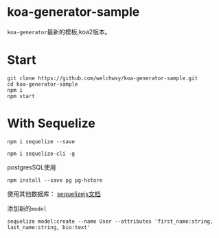 # koa-generator-sample
`koa-generator`最新的模板,koa2版本。
# Start
```
git clone https://github.com/welchwsy/koa-generator-sample.git
cd koa-generator-sample
npm i
npm start
```
# With Sequelize
```
npm i sequelize --save

npm i sequelize-cli -g
```
postgresSQL使用

```
npm install --save pg pg-hstore
```

使用其他数据库： [sequelizejs文档](http://docs.sequelizejs.com/en/v3/docs/getting-started/)

添加新的`model`
```                                                                                                     
sequelize model:create --name User --attributes 'first_name:string, last_name:string, bio:text' 
```
